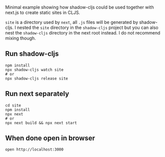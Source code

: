 Minimal example showing how shadow-cljs could be used together with next.js to create static sites in CLJS.

`site` is a directory used by `next`, all `.js` files will be generated by shadow-cljs. I nested the `site` directory in the `shadow-cljs` project but you can also nest the `shadow-cljs` directory in the next root instead. I do not recommend mixing though.

## Run shadow-cljs

```
npm install
npx shadow-cljs watch site
# or
npx shadow-cljs release site
```

## Run next separately

```
cd site
npm install
npx next
# or
npx next build && npx next start
```

## When done open in browser

```
open http://localhost:3000
```